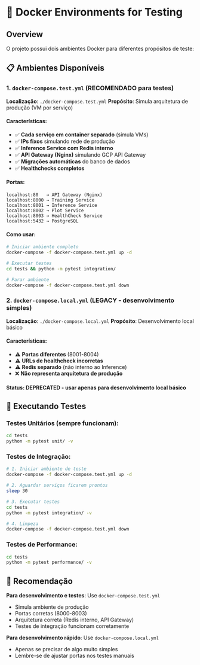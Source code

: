 # 🐋 Docker Environments for Testing

## Overview

O projeto possui dois ambientes Docker para diferentes propósitos de teste:

## 📋 Ambientes Disponíveis

### 1. `docker-compose.test.yml` (RECOMENDADO para testes)
**Localização**: `./docker-compose.test.yml`
**Propósito**: Simula arquitetura de produção (VM por serviço)

#### Características:
- ✅ **Cada serviço em container separado** (simula VMs)
- ✅ **IPs fixos** simulando rede de produção
- ✅ **Inference Service com Redis interno**
- ✅ **API Gateway (Nginx)** simulando GCP API Gateway
- ✅ **Migrações automáticas** do banco de dados
- ✅ **Healthchecks completos**

#### Portas:
```
localhost:80   → API Gateway (Nginx)
localhost:8000 → Training Service
localhost:8001 → Inference Service  
localhost:8002 → Plot Service
localhost:8003 → HealthCheck Service
localhost:5432 → PostgreSQL
```

#### Como usar:
```bash
# Iniciar ambiente completo
docker-compose -f docker-compose.test.yml up -d

# Executar testes
cd tests && python -m pytest integration/

# Parar ambiente
docker-compose -f docker-compose.test.yml down
```

### 2. `docker-compose.local.yml` (LEGACY - desenvolvimento simples)
**Localização**: `./docker-compose.local.yml`
**Propósito**: Desenvolvimento local básico

#### Características:
- ⚠️ **Portas diferentes** (8001-8004)
- ⚠️ **URLs de healthcheck incorretas**
- ⚠️ **Redis separado** (não interno ao Inference)
- ❌ **Não representa arquitetura de produção**

#### Status: **DEPRECATED** - usar apenas para desenvolvimento local básico

## 🧪 Executando Testes

### Testes Unitários (sempre funcionam):
```bash
cd tests
python -m pytest unit/ -v
```

### Testes de Integração:
```bash
# 1. Iniciar ambiente de teste
docker-compose -f docker-compose.test.yml up -d

# 2. Aguardar serviços ficarem prontos
sleep 30

# 3. Executar testes
cd tests
python -m pytest integration/ -v

# 4. Limpeza
docker-compose -f docker-compose.test.yml down
```

### Testes de Performance:
```bash
cd tests
python -m pytest performance/ -v
```

## 🎯 Recomendação

**Para desenvolvimento e testes**: Use `docker-compose.test.yml`
- Simula ambiente de produção
- Portas corretas (8000-8003)
- Arquitetura correta (Redis interno, API Gateway)
- Testes de integração funcionam corretamente

**Para desenvolvimento rápido**: Use `docker-compose.local.yml` 
- Apenas se precisar de algo muito simples
- Lembre-se de ajustar portas nos testes manuais
